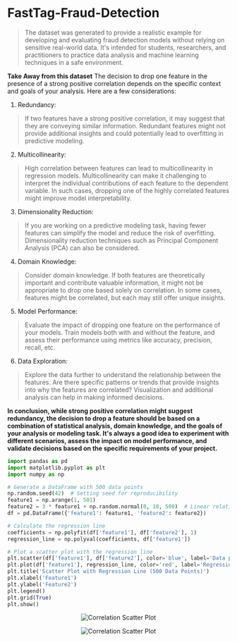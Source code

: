 # FastTag-Fraud-Detection
> The dataset was generated to provide a realistic example for developing and evaluating fraud detection models without relying on sensitive real-world data. It's intended for students, researchers, and practitioners to practice data analysis and machine learning techniques in a safe environment.

**Take Away from this dataset**
The decision to drop one feature in the presence of a strong positive correlation depends on the specific context and goals of your analysis. Here are a few considerations:

1. Redundancy:
>If two features have a strong positive correlation, it may suggest that they are conveying similar information. Redundant features might not provide additional insights and could potentially lead to overfitting in predictive modeling.

2. Multicollinearity:
> High correlation between features can lead to multicollinearity in regression models. Multicollinearity can make it challenging to interpret the individual contributions of each feature to the dependent variable. In such cases, dropping one of the highly correlated features might improve model interpretability.

3. Dimensionality Reduction:
> If you are working on a predictive modeling task, having fewer features can simplify the model and reduce the risk of overfitting. Dimensionality reduction techniques such as Principal Component Analysis (PCA) can also be considered.

4. Domain Knowledge:
> Consider domain knowledge. If both features are theoretically important and contribute valuable information, it might not be appropriate to drop one based solely on correlation. In some cases, features might be correlated, but each may still offer unique insights.

5. Model Performance:
> Evaluate the impact of dropping one feature on the performance of your models. Train models both with and without the feature, and assess their performance using metrics like accuracy, precision, recall, etc.

6. Data Exploration:
> Explore the data further to understand the relationship between the features. Are there specific patterns or trends that provide insights into why the features are correlated? Visualization and additional analysis can help in making informed decisions.

**In conclusion, while strong positive correlation might suggest redundancy, the decision to drop a feature should be based on a combination of statistical analysis, domain knowledge, and the goals of your analysis or modeling task. It's always a good idea to experiment with different scenarios, assess the impact on model performance, and validate decisions based on the specific requirements of your project.**

```python
import pandas as pd
import matplotlib.pyplot as plt
import numpy as np

# Generate a DataFrame with 500 data points
np.random.seed(42)  # Setting seed for reproducibility
feature1 = np.arange(1, 501)
feature2 = 3 * feature1 + np.random.normal(0, 10, 500)  # Linear relationship with some noise
df = pd.DataFrame({'feature1': feature1, 'feature2': feature2})

# Calculate the regression line
coefficients = np.polyfit(df['feature1'], df['feature2'], 1)
regression_line = np.polyval(coefficients, df['feature1'])

# Plot a scatter plot with the regression line
plt.scatter(df['feature1'], df['feature2'], color='blue', label='Data points')
plt.plot(df['feature1'], regression_line, color='red', label='Regression Line')
plt.title('Scatter Plot with Regression Line (500 Data Points)')
plt.xlabel('Feature1')
plt.ylabel('Feature2')
plt.legend()
plt.grid(True)
plt.show()
```

<div style="text-align:center">
    <img src="https://www.shutterstock.com/image-vector/types-correlation-scatter-plot-positive-260nw-2140738797.jpg" alt="Correlation Scatter Plot" />
</div>

<p align="center">
    <img src="https://www.shutterstock.com/image-vector/types-correlation-scatter-plot-positive-260nw-2140738797.jpg" alt="Correlation Scatter Plot" />
</p>






